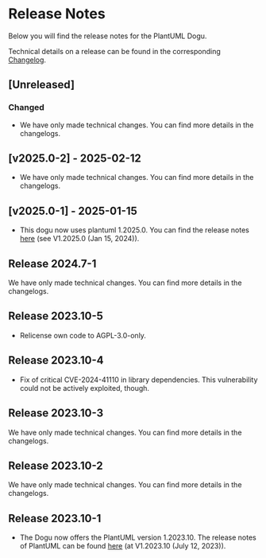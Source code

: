 # Release Notes

Below you will find the release notes for the PlantUML Dogu. 

Technical details on a release can be found in the corresponding [Changelog](https://docs.cloudogu.com/en/docs/dogus/plantuml/CHANGELOG/).

## [Unreleased]
### Changed
- We have only made technical changes. You can find more details in the changelogs.

## [v2025.0-2] - 2025-02-12
* We have only made technical changes. You can find more details in the changelogs.

## [v2025.0-1] - 2025-01-15
* This dogu now uses plantuml 1.2025.0. You can find the release notes [here](https://plantuml.com/en/changes) (see V1.2025.0 (Jan 15, 2024)).

## Release 2024.7-1

We have only made technical changes. You can find more details in the changelogs.

## Release 2023.10-5

* Relicense own code to AGPL-3.0-only.

## Release 2023.10-4

* Fix of critical CVE-2024-41110 in library dependencies. This vulnerability could not be actively exploited, though.

## Release 2023.10-3

We have only made technical changes. You can find more details in the changelogs.

## Release 2023.10-2

We have only made technical changes. You can find more details in the changelogs.

## Release 2023.10-1

* The Dogu now offers the PlantUML version 1.2023.10. The release notes of PlantUML can be found [here](https://plantuml.com/en/changes) (at V1.2023.10 (July 12, 2023)).
